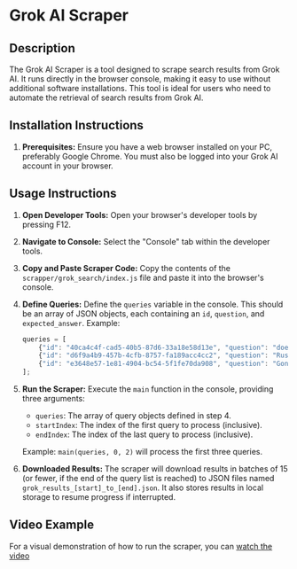 # Grok AI Scraper

## Description

The Grok AI Scraper is a tool designed to scrape search results from Grok AI. It runs directly in the browser console, making it easy to use without additional software installations. This tool is ideal for users who need to automate the retrieval of search results from Grok AI.

## Installation Instructions

1. **Prerequisites:** Ensure you have a web browser installed on your PC, preferably Google Chrome. You must also be logged into your Grok AI account in your browser.

## Usage Instructions

1. **Open Developer Tools:** Open your browser's developer tools by pressing F12.

2. **Navigate to Console:** Select the "Console" tab within the developer tools.

3. **Copy and Paste Scraper Code:** Copy the contents of the `scrapper/grok_search/index.js` file and paste it into the browser's console.

4. **Define Queries:** Define the `queries` variable in the console. This should be an array of JSON objects, each containing an `id`, `question`, and `expected_answer`. Example:

   ```javascript
   queries = [
       {"id": "40ca4c4f-cad5-40b5-87d6-33a18e58d13e", "question": "does airbus manufacture the nh90 helicopter", "expected_answer": "This question is somewhat misleading. While Airbus is involved with the NH90, it does not directly manufacture it. Airbus owns 62.5% of NHIndustries, the joint venture that produces the NH90. Saying Airbus manufactures it directly would be an oversimplification."},
       {"id": "d6f9a4b9-457b-4cfb-8757-fa189acc4cc2", "question": "Russian attack on Kyiv Oblast casualties", "expected_answer": "The Russian attack on Kyiv Oblast killed 2 people, including a 4-year-old boy."},
       {"id": "e3648e57-1e81-4904-bc54-5f1fe70da908", "question": "Gone with the Wind production cost", "expected_answer": "The production cost of 'Gone with the Wind' was reported to be between $3.9 million and $4.25 million."}
   ];
   ```

5. **Run the Scraper:** Execute the `main` function in the console, providing three arguments:

   * `queries`: The array of query objects defined in step 4.
   * `startIndex`: The index of the first query to process (inclusive).
   * `endIndex`: The index of the last query to process (inclusive).

   Example: `main(queries, 0, 2)` will process the first three queries.

6. **Downloaded Results:** The scraper will download results in batches of 15 (or fewer, if the end of the query list is reached) to JSON files named `grok_results_[start]_to_[end].json`. It also stores results in local storage to resume progress if interrupted.

## Video Example

For a visual demonstration of how to run the scraper, you can [watch the video](assets/running_example.mp4)
